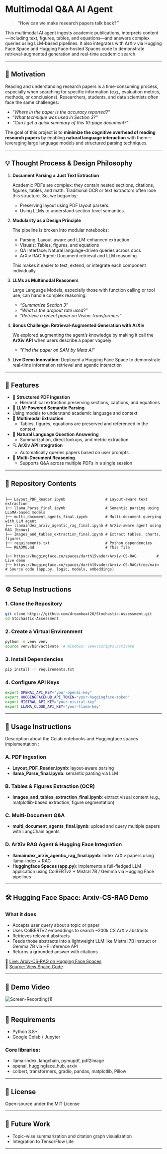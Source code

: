 # Multimodal Q&A AI Agent

> **“How can we make research papers talk back?”**

This multimodal AI agent ingests academic publications, interprets content—including text, figures, tables, and equations—and answers complex queries using LLM-based pipelines. It also integrates with ArXiv via Hugging Face Space and Hugging Face-hosted Spaces code to demonstrate retrieval-augmented generation and real-time academic search.

---

## 🎯 Motivation

Reading and understanding research papers is a time-consuming process, especially when searching for specific information (e.g., evaluation metrics, methods, or conclusions). Researchers, students, and data scientists often face the same challenges:

- _"Where in the paper is the accuracy reported?"_
- _"What technique was used in Section 3?"_
- _"Can I get a quick summary of this 10-page document?"_

The goal of this project is to **minimize the cognitive overhead of reading research papers** by enabling **natural language interaction** with them—leveraging large language models and structured parsing techniques.

---

## 💡 Thought Process & Design Philosophy

1. **Document Parsing ≠ Just Text Extraction**

   Academic PDFs are complex: they contain nested sections, citations, figures, tables, and math. Traditional OCR or text extractors often lose this structure. So, we began by:
   - Preserving layout using PDF layout parsers.
   - Using LLMs to understand section-level semantics.

2. **Modularity as a Design Principle**

   The pipeline is broken into modular notebooks:
   - Parsing: Layout-aware and LLM-enhanced extraction
   - Visuals: Tables, figures, and equations
   - QA Interface: Natural language-driven queries across docs
   - ArXiv RAG Agent: Document retrieval and LLM reasoning

   This makes it easier to test, extend, or integrate each component individually.

3. **LLMs as Multimodal Reasoners**

   Large Language Models, especially those with function calling or tool use, can handle complex reasoning:
   - _“Summarize Section 3”_
   - _“What is the dropout rate used?”_
   - _“Retrieve a recent paper on Vision Transformers”_

4. **Bonus Challenge: Retrieval-Augmented Generation with ArXiv**

   We explored augmenting the agent’s knowledge by making it call the **ArXiv API** when users describe a paper vaguely:
   - _"Find the paper on SAM by Meta AI"_

5. **Live Demo Innovation:**
   Deployed a Hugging Face Space to demonstrate real-time information retrieval and agentic interaction

---

## 🚀 Features

- 📄 **Structured PDF Ingestion**
  - Hierarchical extraction preserving sections, captions, and equations
- 🔄 **LLM-Powered Semantic Parsing**
-  Using models to understand academic language and context
- 🧠 **Multimodal Extraction**
  - Tables, figures, equations are preserved and referenced in the context
- 💬 **Natural Language Question Answering**
  - Summarization, direct lookups, and metric extraction
- 🔍 **ArXiv API Integration** 
  - Automatically queries papers based on user prompts
- 🤖 **Multi-Document Reasoning**
  - Supports Q&A across multiple PDFs in a single session

---

## 📁 Repository Contents

```plaintext

├── Layout_PDF_Reader.ipynb                  # Layout-aware text extraction
├── llama_Parse_final.ipynb                  # Semantic parsing using LLaMA-based models
├── multi_document_agents_final.ipynb        # Multi-document querying with LLM agent
├── llamaindex_arxiv_agentic_rag_final.ipynb # ArXiv-aware agent using RAG (bonus)
├── Images_and_tables_extraction_final.ipynb # Extract tables, charts, figures
├── requirements.txt                         # Python dependencies
└── README.md                                # This file
```
```plaintext
├── https://huggingface.co/spaces/darth15vader/Arxiv-CS-RAG         # Live demo
├── https://huggingface.co/spaces/darth15vader/Arxiv-CS-RAG/tree/main # Source code (app.py, logic, models, embeddings)
```
---

## ⚙️ Setup Instructions

### 1. Clone the Repository

```bash
git clone https://github.com/dreamboat26/Stochastic-Assessment.git
cd Stochastic-Assessment
```

### 2. Create a Virtual Environment
```bash
python -m venv venv
source venv/bin/activate  # Windows: venv\Scripts\activate
```
### 3. Install Dependencies 
```bash
pip install -r requirements.txt
```
### 4. Configure API Keys
```bash
export OPENAI_API_KEY="your-openai-key"
export HUGGINGFACEHUB_API_TOKEN="your-huggingface-token"
export MISTRAL_API_KEY="your-mistral-key"
export LLAMA_CLOUD_API_KEY="your-llama-key"
```

---

## 🧪 Usage Instructions
Description about the Colab notebooks and Huggingface spaces implementation :

### A. PDF Ingestion
- **Layout_PDF_Reader.ipynb**: layout-aware parsing
- **llama_Parse_final.ipynb**: semantic parsing via LLM

### B. Tables & Figures Extraction (OCR)
- **Images_and_tables_extraction_final.ipynb**: extract visual content (e.g., matplotlib-based extraction, figure segmentation)

### C. Multi-Document Q&A
- **multi_document_agents_final.ipynb**: upload and query multiple papers with LangChain agents

### D. ArXiv RAG Agent & Hugging Face Integration
- **llamaindex_arxiv_agentic_rag_final.ipynb**: Index ArXiv papers using llama-index + RAG
- **Huggingface Spaces (app.py)**: Implements a full-fledged LLM application using ColBERTv2 + Mistral 7B / Gemma via Hugging Face pipelines

---

## 🛠️ Hugging Face Space: Arxiv-CS-RAG Demo

### What it does

- Accepts user query about a topic or paper
- Uses ColBERTv2 embeddings to search ~200k CS ArXiv abstracts
- Retrieves relevant abstracts
- Feeds those abstracts into a lightweight LLM like Mistral 7B Instruct or Gemma 7B via HF inference API
- Returns a grounded answer with citations

🔗 [Live: Arxiv‑CS‑RAG on Hugging Face Spaces](https://huggingface.co/spaces/darth15vader/Arxiv-CS-RAG)  
📂 [Source: View Space Code](https://huggingface.co/spaces/darth15vader/Arxiv-CS-RAG/tree/main)

---

## 🎥 Demo Video

![Screen-Recording(1)](https://github.com/user-attachments/assets/7494145c-f374-4ab3-86cf-52f42dac4931)

---

## 🧾 Requirements
- Python 3.8+
- Google Colab / Jupyter
### Core libraries:
- llama-index, langchain, pymupdf, pdf2image
- openai, huggingface_hub, arxiv
- colbert, transformers, gradio, pandas, matplotlib, Pillow

---

## 📄 License

Open-source under the MIT License

---

## 🏁 Future Work
- Topic-wise summarization and citation graph visualization
- Integration to TensorFlow Lite
---
